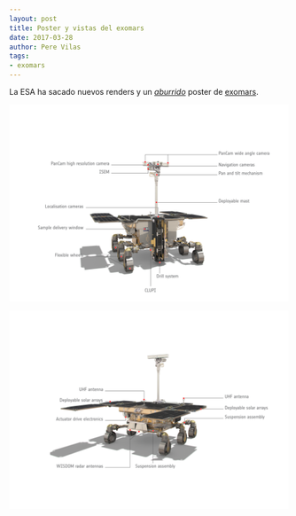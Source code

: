 ```yaml
---
layout: post
title: Poster y vistas del exomars
date: 2017-03-28
author: Pere Vilas
tags:
- exomars
---
```


La ESA ha sacado nuevos renders y un *[aburrido](http://www.esa.int/spaceinimages/Images/2017/03/ExoMars_poster)* poster de [exomars](http://exploration.esa.int/mars/48088-mission-overview/).

![Exomars, vista frontal, anotada](/images/ExoMars_rover_front_view_annotated.jpg "Exomars, vista frontal, anotada")

![Exomars, vista trasera, anotada](/images/ExoMars_rover_rear_view_annotated.jpg "Exomars, vista trasera, anotada")

